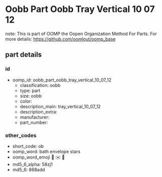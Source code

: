 # Oobb Part Oobb Tray Vertical 10 07 12  

note: This is part of OOMP the Oopen Organization Method For Parts. For more details: https://github.com/oomlout/oomp_base

##  part details





### id
* oomp_id: oobb_part_oobb_tray_vertical_10_07_12
  * classification: oobb
  * type: part
  * size: oobb
  * color: 
  * description_main: tray_vertical_10_07_12
  * description_extra: 
  * manufacturer: 
  * part_number: 

### other_codes
* short_code: ob
* oomp_word: bath envelope stars
* oomp_word_emoji :bath: :envelope: :stars:
* md5_6_alpha: 58zj1
* md5_6: 868add